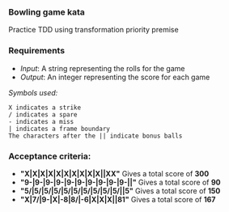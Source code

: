 ### Bowling game kata
 
Practice TDD using transformation priority premise

### Requirements

- _Input_: A string representing the rolls for the game
- _Output_: An integer representing the score for each game

_Symbols used:_

```text
X indicates a strike
/ indicates a spare
- indicates a miss
| indicates a frame boundary
The characters after the || indicate bonus balls
```

### Acceptance criteria:

- **"X|X|X|X|X|X|X|X|X|X||XX"** Gives a total score of **300**
- **"9-|9-|9-|9-|9-|9-|9-|9-|9-|9-||"** Gives a total score of **90**
- **"5/|5/|5/|5/|5/|5/|5/|5/|5/|5/||5"** Gives a total score of **150**
- **"X|7/|9-|X|-8|8/|-6|X|X|X||81"** Gives a total score of **167**
